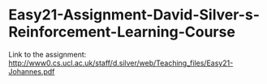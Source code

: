 # Easy21-Assignment-David-Silver-s-Reinforcement-Learning-Course
Link to the assignment: http://www0.cs.ucl.ac.uk/staff/d.silver/web/Teaching_files/Easy21-Johannes.pdf
